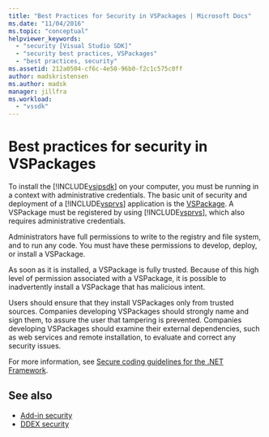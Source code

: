 ```yaml
---
title: "Best Practices for Security in VSPackages | Microsoft Docs"
ms.date: "11/04/2016"
ms.topic: "conceptual"
helpviewer_keywords:
  - "security [Visual Studio SDK]"
  - "security best practices, VSPackages"
  - "best practices, security"
ms.assetid: 212a0504-cf6c-4e50-96b0-f2c1c575c0ff
author: madskristensen
ms.author: madsk
manager: jillfra
ms.workload:
  - "vssdk"
---
```

# Best practices for security in VSPackages
To install the [!INCLUDE[vsipsdk](../../extensibility/includes/vsipsdk_md.md)] on your computer, you must be running in a context with administrative credentials. The basic unit of security and deployment of a [!INCLUDE[vsprvs](../../code-quality/includes/vsprvs_md.md)] application is the [VSPackage](../../extensibility/internals/vspackages.md). A VSPackage must be registered by using [!INCLUDE[vsprvs](../../code-quality/includes/vsprvs_md.md)], which also requires administrative credentials.

 Administrators have full permissions to write to the registry and file system, and to run any code. You must have these permissions to develop, deploy, or install a VSPackage.

 As soon as it is installed, a VSPackage is fully trusted. Because of this high level of permission associated with a VSPackage, it is possible to inadvertently install a VSPackage that has malicious intent.

 Users should ensure that they install VSPackages only from trusted sources. Companies developing VSPackages should strongly name and sign them, to assure the user that tampering is prevented. Companies developing VSPackages should examine their external dependencies, such as web services and remote installation, to evaluate and correct any security issues.

 For more information, see [Secure coding guidelines for the .NET Framework](/previous-versions/visualstudio/visual-studio-2008/d55zzx87(v=vs.90)).

## See also
- [Add-in security](https://msdn.microsoft.com/Library/44a5c651-6246-4310-b371-65378917c799)
- [DDEX security](https://msdn.microsoft.com/library/44a52a70-5c98-450e-993d-4a3b32f69ba8)